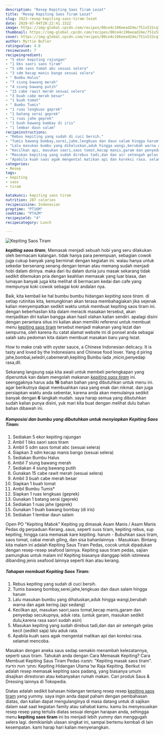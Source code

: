 ```yaml
---
description: "Resep Kepiting Saos Tiram Lezat"
title: "Resep Kepiting Saos Tiram Lezat"
slug: 1923-resep-kepiting-saos-tiram-lezat
date: 2020-07-04T20:22:41.152Z
image: https://img-global.cpcdn.com/recipes/00ce4c196eead24e/751x532cq70/kepiting-saos-tiram-foto-resep-utama.jpg
thumbnail: https://img-global.cpcdn.com/recipes/00ce4c196eead24e/751x532cq70/kepiting-saos-tiram-foto-resep-utama.jpg
cover: https://img-global.cpcdn.com/recipes/00ce4c196eead24e/751x532cq70/kepiting-saos-tiram-foto-resep-utama.jpg
author: Myrtie Butler
ratingvalue: 4.8
reviewcount: 7
recipeingredient:
- "5 ekor kepiting rajungan"
- "1 bks saori saos tiram"
- "5 sdm saos tomat abc sesuai selera"
- "3 sdm kecap manis bango sesuai selera"
- " Bumbu Halus"
- "7 siung bawang merah"
- "4 siung bawang putih"
- "15 cabe rawit merah sesuai selera"
- "3 buah cabe merah besar"
- "1 buah tomat"
- " Bumbu Tumis"
- "1 ruas lengkuas geprek"
- "1 batang serai geprek"
- "1 ruas jahe geprek"
- "1 buah bawang bombay di iris"
- "1 lembar daun salam"
recipeinstructions:
- "Rebus kepiting yang sudah di cuci bersih."
- "Tumis bawang bombay,serei,jahe,lengkuas dan daun salam hingga harum"
- "Lalu masukan bumbu yang dihaluskan,aduk hingga wangi,berubah warna dan agak kering.(api sedang)"
- "Kecilkan api, masukan saori,saos tomat,kecap manis,garam dan penyedap secukupnya, aduk rata. (untuk garam, masukan sedikit dulu,karena rasa saori sudah asin)"
- "Masukan kepiting yang sudah direbus tadi,dan dan air setengah gelas kecil (sedikit saja) lalu aduk rata."
- "Apabila kuah saos agak mengental matikan api dan koreksi rasa. selamat mencoba."
categories:
- Resep
tags:
- kepiting
- saos
- tiram

katakunci: kepiting saos tiram 
nutrition: 287 calories
recipecuisine: Indonesian
preptime: "PT16M"
cooktime: "PT42M"
recipeyield: "4"
recipecategory: Lunch

---
```



![Kepiting Saos Tiram](https://img-global.cpcdn.com/recipes/00ce4c196eead24e/751x532cq70/kepiting-saos-tiram-foto-resep-utama.jpg)

<b><i>kepiting saos tiram</i></b>, Memasak menjadi sebuah hobi yang seru dilakukan oleh bermacam kalangan. tidak hanya para perempuan, sebagian cowok juga cukup banyak yang berminat dengan kegiatan ini. walau hanya untuk sekedar bersenang senang dengan teman atau memang sudah menjadi hobi dalam dirinya. maka dari itu dalam dunia juru masak sekarang tidak sedikit ditemukan pria dengan keahlian memasak yang luar biasa, dan lumayan banyak juga kita melihat di bermacam kedai dan cafe yang mempunyai koki cowok sebagai koki andalan nya.

Baik, kita kembali ke hal bumbu bumbu hidangan <i>kepiting saos tiram</i>. di setiap rutinitas kita, kemungkinan akan terasa membahagiakan jika sejenak kalian menyempatkan sedikit waktu untuk membuat kepiting saos tiram ini. dengan keberhasilan kita dalam meracik masakan tersebut, akan menjadikan diri kalian bangga akan hasil olahan kalian sendiri. apalagi disini dengan perantara situs ini kalian akan memiliki referensi untuk membuat menu <u>kepiting saos tiram</u> tersebut menjadi makanan yang lezat dan sempurna, oleh karena itu catat alamat website ini di ponsel anda sebagai salah satu pedoman kita dalam membuat masakan baru yang lezat.

How to make crab with oyster sauce, a Chinese Indonesian delicacy. It is tasty and loved by the Indonesians and Chinese food lover. Yang d piring jahe,bombai,seledri,cabemerah,kepiting Bumbu lada ,micin,penyedap rasa,dll.


Sekarang langsung saja kita awali untuk membeli perlengkapan yang diperuntuk kan dalam mengolah makanan <u><i>kepiting saos tiram</i></u> ini. seenggaknya harus ada <b>16</b> bahan bahan yang dibutuhkan untuk menu ini. agar berikutnya dapat membuahkan rasa yang enak dan nikmat. dan juga persiapkan waktu anda sebentar, karena anda akan memulainya sedikit banyak dengan <b>6</b> langkah mudah. saya harap semua yang dibutuhkan sudah kalian punya disini, yuk mari kita buat dengan melihat dulu bahan bahan dibawah ini.

<!--inarticleads1-->

##### Komposisi dan bumbu yang dibutuhkan untuk menyiapkan Kepiting Saos Tiram:

1. Sediakan 5 ekor kepiting rajungan
1. Ambil 1 bks saori saos tiram
1. Ambil 5 sdm saos tomat abc (sesuai selera)
1. Siapkan 3 sdm kecap manis bango (sesuai selera)
1. Sediakan  Bumbu Halus
1. Ambil 7 siung bawang merah
1. Sediakan 4 siung bawang putih
1. Gunakan 15 cabe rawit merah (sesuai selera)
1. Ambil 3 buah cabe merah besar
1. Siapkan 1 buah tomat
1. Ambil  Bumbu Tumis*
1. Siapkan 1 ruas lengkuas (geprek)
1. Gunakan 1 batang serai (geprek)
1. Sediakan 1 ruas jahe (geprek)
1. Gunakan 1 buah bawang bombay (di iris)
1. Sediakan 1 lembar daun salam


Open PO &#34;Kepiting Mabok&#34; Kepiting yg dimasak Asam Manis / Asam Manis Pedas dg perpaduan Kerang..saus, seperti suss tiram, kepiting rebus, sup kepiting, hingga cara memasak kare kepiting. harum - Bubuhkan saus tiram, saos tomat, cabai merah giling, dan sisa bahanlainnya - Masukkan. Bintang kita malam ini adalah Kepiting Saus Tiram Pedas, cocok untuk dipadukan dengan resep-resep seafood lainnya. Kepiting saus tiram pedas, sajian pamungkas untuk malam ini! Kepiting biasanya dianggap lebih istimewa dibanding jenis seafood lainnya seperti ikan atau kerang. 

<!--inarticleads2-->

##### Tahapan membuat Kepiting Saos Tiram:

1. Rebus kepiting yang sudah di cuci bersih.
1. Tumis bawang bombay,serei,jahe,lengkuas dan daun salam hingga harum
1. Lalu masukan bumbu yang dihaluskan,aduk hingga wangi,berubah warna dan agak kering.(api sedang)
1. Kecilkan api, masukan saori,saos tomat,kecap manis,garam dan penyedap secukupnya, aduk rata. (untuk garam, masukan sedikit dulu,karena rasa saori sudah asin)
1. Masukan kepiting yang sudah direbus tadi,dan dan air setengah gelas kecil (sedikit saja) lalu aduk rata.
1. Apabila kuah saos agak mengental matikan api dan koreksi rasa. selamat mencoba.


Masakan dengan aneka saus sedap semakin menambah kelezatannya, seperti saus tiram. Tahukah anda dengan Cara Memasak Kepiting? Cara Membuat Kepiting Saus Tiram Pedas  תמונה: &#34;Kepiting masak saos tiram&#34;. מתוך חוות הדעת: Kepiting Hidangan Utama של ‪Raja Kepiting‬. Berikut ini adalah resep memasak kepiting saos padang, yang biasanya umum disajikan direstoran atau kebanyakan rumah makan. Cari produk Saus &amp; Dressing lainnya di Tokopedia. 

Diatas adalah sedikit bahasan hidangan tentang resep resep <u>kepiting saos tiram</u> yang yummy. saya ingin anda dapat paham dengan pembahasan diatas, dan kalian dapat mengulanginya di masa datang untuk di sajikan dalam saat saat kegiatan family atau sahabat kamu. kamu bs menyesuaikan resep resep yang tertulis diatas sesuai dengan harapan anda, sehingga menu <b>kepiting saos tiram</b> ini bs menjadi lebih yummy dan menggugah selera lagi. demikianlah ulasan singkat ini, sampai bertemu kembali di lain kesempatan. kami harap hari kalian menyenangkan.

